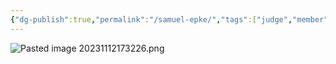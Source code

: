 ```yaml
---
{"dg-publish":true,"permalink":"/samuel-epke/","tags":["judge","member"]}
---
```




![Pasted image 20231112173226.png](/img/user/Pasted%20image%2020231112173226.png)